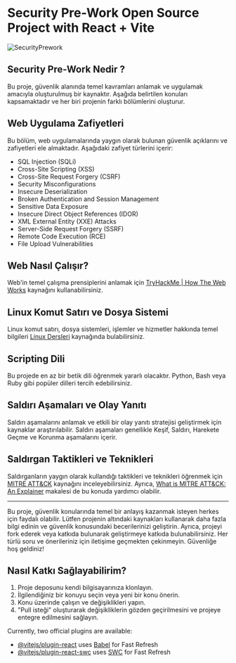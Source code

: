 # Security Pre-Work Open Source Project with React + Vite 
![SecurityPrework](https://github.com/emreefedogan/Security-PreWork/assets/52632488/b9302e91-501c-48d8-8234-b02963dabd01)

## Security Pre-Work Nedir ?
Bu proje, güvenlik alanında temel kavramları anlamak ve uygulamak amacıyla oluşturulmuş bir kaynaktır. Aşağıda belirtilen konuları kapsamaktadır ve her biri projenin farklı bölümlerini oluşturur.


## Web Uygulama Zafiyetleri

Bu bölüm, web uygulamalarında yaygın olarak bulunan güvenlik açıklarını ve zafiyetleri ele almaktadır. Aşağıdaki zafiyet türlerini içerir:

- SQL Injection (SQLi)
- Cross-Site Scripting (XSS)
- Cross-Site Request Forgery (CSRF)
- Security Misconfigurations
- Insecure Deserialization
- Broken Authentication and Session Management
- Sensitive Data Exposure
- Insecure Direct Object References (IDOR)
- XML External Entity (XXE) Attacks
- Server-Side Request Forgery (SSRF)
- Remote Code Execution (RCE)
- File Upload Vulnerabilities

## Web Nasıl Çalışır?

Web'in temel çalışma prensiplerini anlamak için [TryHackMe | How The Web Works](https://tryhackme.com/module/how-the-web-works) kaynağını kullanabilirsiniz.

## Linux Komut Satırı ve Dosya Sistemi

Linux komut satırı, dosya sistemleri, işlemler ve hizmetler hakkında temel bilgileri [Linux Dersleri](https://www.linuxdersleri.net/index.html) kaynağında bulabilirsiniz.

## Scripting Dili

Bu projede en az bir betik dili öğrenmek yararlı olacaktır. Python, Bash veya Ruby gibi popüler dilleri tercih edebilirsiniz.

## Saldırı Aşamaları ve Olay Yanıtı

Saldırı aşamalarını anlamak ve etkili bir olay yanıtı stratejisi geliştirmek için kaynaklar araştırılabilir. Saldırı aşamaları genellikle Keşif, Saldırı, Harekete Geçme ve Korunma aşamalarını içerir.

## Saldırgan Taktikleri ve Teknikleri

Saldırganların yaygın olarak kullandığı taktikleri ve teknikleri öğrenmek için [MITRE ATT&CK](https://attack.mitre.org/) kaynağını inceleyebilirsiniz. Ayrıca, [What is MITRE ATT&CK: An Explainer](https://www.exabeam.com/explainers/mitre-attck/what-is-mitre-attck-an-explainer/) makalesi de bu konuda yardımcı olabilir.

---

Bu proje, güvenlik konularında temel bir anlayış kazanmak isteyen herkes için faydalı olabilir. Lütfen projenin altındaki kaynakları kullanarak daha fazla bilgi edinin ve güvenlik konusundaki becerilerinizi geliştirin. Ayrıca, projeyi fork ederek veya katkıda bulunarak geliştirmeye katkıda bulunabilirsiniz. Her türlü soru ve önerileriniz için iletişime geçmekten çekinmeyin. Güvenliğe hoş geldiniz!

## Nasıl Katkı Sağlayabilirim?

1. Proje deposunu kendi bilgisayarınıza klonlayın.
2. İlgilendiğiniz bir konuyu seçin veya yeni bir konu önerin.
3. Konu üzerinde çalışın ve değişiklikleri yapın.
4. "Pull isteği" oluşturarak değişikliklerin gözden geçirilmesini ve projeye entegre edilmesini sağlayın.



Currently, two official plugins are available:

- [@vitejs/plugin-react](https://github.com/vitejs/vite-plugin-react/blob/main/packages/plugin-react/README.md) uses [Babel](https://babeljs.io/) for Fast Refresh
- [@vitejs/plugin-react-swc](https://github.com/vitejs/vite-plugin-react-swc) uses [SWC](https://swc.rs/) for Fast Refresh
